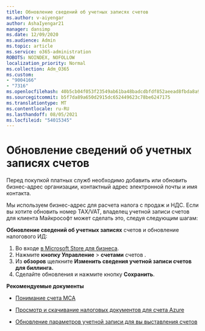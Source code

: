 ```yaml
---
title: Обновление сведений об учетных записях счетов
ms.author: v-aiyengar
author: AshaIyengar21
manager: dansimp
ms.date: 12/09/2020
ms.audience: Admin
ms.topic: article
ms.service: o365-administration
ROBOTS: NOINDEX, NOFOLLOW
localization_priority: Normal
ms.collection: Adm_O365
ms.custom:
- "9004166"
- "7316"
ms.openlocfilehash: 40b5cb04f053f23549ab61ba48badcdbfdf852aeead8fbda8a94e6e5184a3e73
ms.sourcegitcommit: b5f7da89a650d2915dc652449623c78be6247175
ms.translationtype: MT
ms.contentlocale: ru-RU
ms.lasthandoff: 08/05/2021
ms.locfileid: "54015345"
---
```

# <a name="how-to-update-billing-account-information"></a>Обновление сведений об учетных записях счетов

Перед покупкой платных служб необходимо добавить или обновить бизнес-адрес организации, контактный адрес электронной почты и имя контакта.

Мы используем бизнес-адрес для расчета налога с продаж и НДС. Если вы хотите обновить номер TAX/VAT, владелец учетной записи счетов для клиента Майкрософт может сделать это, следуя следующим шагам:

**Обновление сведений об учетных записях** счетов и обновление налогового ИД:

1. Во входе [в Microsoft Store для бизнеса](https://businessstore.microsoft.com/).
1. Нажмите **кнопку Управление**  >  **счетами** счетов .
1. Из **обзоров** щелкните **Изменить сведения учетной записи счетов для биллинга.**
1. Сделайте обновления и нажмите кнопку **Сохранить**. 

**Рекомендуемые документы**

- [Понимание счета MCA](https://docs.microsoft.com/azure/cost-management-billing/understand/mca-understand-your-invoice)

- [Просмотр и скачивание налоговых документов для счета Azure](https://docs.microsoft.com/azure/cost-management-billing/understand/mca-download-tax-document)

- [Обновление параметров учетной записи для вы выставления счетов](https://docs.microsoft.com/microsoft-store/update-microsoft-store-for-business-account-settings)  
